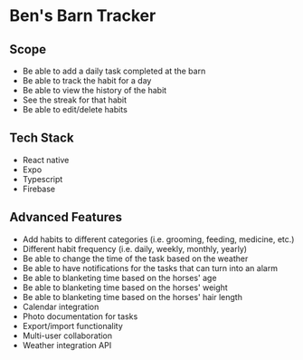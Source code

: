 # Ben's Barn Tracker

## Scope

- Be able to add a daily task completed at the barn
- Be able to track the habit for a day
- Be able to view the history of the habit
- See the streak for that habit
- Be able to edit/delete habits

## Tech Stack

- React native
- Expo
- Typescript
- Firebase

## Advanced Features

- Add habits to different categories (i.e. grooming, feeding, medicine, etc.)
- Different habit frequency (i.e. daily, weekly, monthly, yearly)
- Be able to change the time of the task based on the weather
- Be able to have notifications for the tasks that can turn into an alarm
- Be able to blanketing time based on the horses' age
- Be able to blanketing time based on the horses' weight
- Be able to blanketing time based on the horses' hair length 
- Calendar integration
- Photo documentation for tasks
- Export/import functionality
- Multi-user collaboration
- Weather integration API

